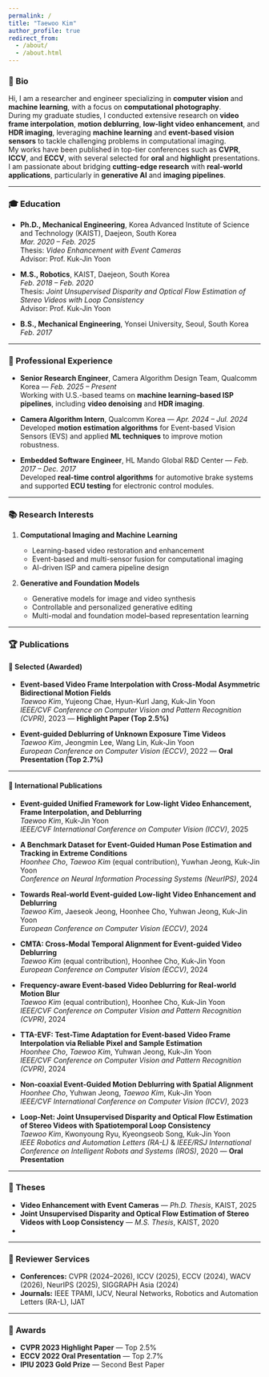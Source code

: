 ```yaml
---
permalink: /
title: "Taewoo Kim"
author_profile: true
redirect_from: 
  - /about/
  - /about.html
---
```


### 🔬 Bio
Hi, I am a researcher and engineer specializing in **computer vision** and **machine learning**, with a focus on **computational photography**.  
During my graduate studies, I conducted extensive research on **video frame interpolation**, **motion deblurring**, **low-light video enhancement**, and **HDR imaging**, leveraging **machine learning** and **event-based vision sensors** to tackle challenging problems in computational imaging.  
My works have been published in top-tier conferences such as **CVPR**, **ICCV**, and **ECCV**, with several selected for **oral** and **highlight** presentations.  
I am passionate about bridging **cutting-edge research** with **real-world applications**, particularly in **generative AI** and **imaging pipelines**.

---

### 🎓 Education
- **Ph.D., Mechanical Engineering**, Korea Advanced Institute of Science and Technology (KAIST), Daejeon, South Korea  
  *Mar. 2020 – Feb. 2025*  
  Thesis: *Video Enhancement with Event Cameras*  
  Advisor: Prof. Kuk-Jin Yoon  

- **M.S., Robotics**, KAIST, Daejeon, South Korea  
  *Feb. 2018 – Feb. 2020*  
  Thesis: *Joint Unsupervised Disparity and Optical Flow Estimation of Stereo Videos with Loop Consistency*  
  Advisor: Prof. Kuk-Jin Yoon  

- **B.S., Mechanical Engineering**, Yonsei University, Seoul, South Korea  
  *Feb. 2017*  

---

### 💼 Professional Experience
- **Senior Research Engineer**, Camera Algorithm Design Team, Qualcomm Korea — *Feb. 2025 – Present*  
  Working with U.S.-based teams on **machine learning–based ISP pipelines**, including **video denoising** and **HDR imaging**.

- **Camera Algorithm Intern**, Qualcomm Korea — *Apr. 2024 – Jul. 2024*  
  Developed **motion estimation algorithms** for Event-based Vision Sensors (EVS) and applied **ML techniques** to improve motion robustness.

- **Embedded Software Engineer**, HL Mando Global R&D Center — *Feb. 2017 – Dec. 2017*  
  Developed **real-time control algorithms** for automotive brake systems and supported **ECU testing** for electronic control modules.

---

### 📚 Research Interests
1. **Computational Imaging and Machine Learning**  
   - Learning-based video restoration and enhancement  
   - Event-based and multi-sensor fusion for computational imaging  
   - AI-driven ISP and camera pipeline design  

2. **Generative and Foundation Models**  
   - Generative models for image and video synthesis  
   - Controllable and personalized generative editing  
   - Multi-modal and foundation model–based representation learning  

---

### 🏆 Publications

#### 🥇 Selected (Awarded)
- **Event-based Video Frame Interpolation with Cross-Modal Asymmetric Bidirectional Motion Fields**  
  *Taewoo Kim*, Yujeong Chae, Hyun-Kurl Jang, Kuk-Jin Yoon  
  *IEEE/CVF Conference on Computer Vision and Pattern Recognition (CVPR)*, 2023 — **Highlight Paper (Top 2.5%)**

- **Event-guided Deblurring of Unknown Exposure Time Videos**  
  *Taewoo Kim*, Jeongmin Lee, Wang Lin, Kuk-Jin Yoon  
  *European Conference on Computer Vision (ECCV)*, 2022 — **Oral Presentation (Top 2.7%)**

---

#### 🧠 International Publications
- **Event-guided Unified Framework for Low-light Video Enhancement, Frame Interpolation, and Deblurring**  
  *Taewoo Kim*, Kuk-Jin Yoon  
  *IEEE/CVF International Conference on Computer Vision (ICCV)*, 2025  

- **A Benchmark Dataset for Event-Guided Human Pose Estimation and Tracking in Extreme Conditions**  
  *Hoonhee Cho*, *Taewoo Kim* (equal contribution), Yuwhan Jeong, Kuk-Jin Yoon  
  *Conference on Neural Information Processing Systems (NeurIPS)*, 2024  

- **Towards Real-world Event-guided Low-light Video Enhancement and Deblurring**  
  *Taewoo Kim*, Jaeseok Jeong, Hoonhee Cho, Yuhwan Jeong, Kuk-Jin Yoon  
  *European Conference on Computer Vision (ECCV)*, 2024  

- **CMTA: Cross-Modal Temporal Alignment for Event-guided Video Deblurring**  
  *Taewoo Kim* (equal contribution), Hoonhee Cho, Kuk-Jin Yoon  
  *European Conference on Computer Vision (ECCV)*, 2024  

- **Frequency-aware Event-based Video Deblurring for Real-world Motion Blur**  
  *Taewoo Kim* (equal contribution), Hoonhee Cho, Kuk-Jin Yoon  
  *IEEE/CVF Conference on Computer Vision and Pattern Recognition (CVPR)*, 2024  

- **TTA-EVF: Test-Time Adaptation for Event-based Video Frame Interpolation via Reliable Pixel and Sample Estimation**  
  *Hoonhee Cho*, *Taewoo Kim*, Yuhwan Jeong, Kuk-Jin Yoon  
  *IEEE/CVF Conference on Computer Vision and Pattern Recognition (CVPR)*, 2024  

- **Non-coaxial Event-Guided Motion Deblurring with Spatial Alignment**  
  *Hoonhee Cho*, Yuhwan Jeong, *Taewoo Kim*, Kuk-Jin Yoon  
  *IEEE/CVF International Conference on Computer Vision (ICCV)*, 2023  

- **Loop-Net: Joint Unsupervised Disparity and Optical Flow Estimation of Stereo Videos with Spatiotemporal Loop Consistency**  
  *Taewoo Kim*, Kwonyoung Ryu, Kyeongseob Song, Kuk-Jin Yoon  
  *IEEE Robotics and Automation Letters (RA-L)* & *IEEE/RSJ International Conference on Intelligent Robots and Systems (IROS)*, 2020 — **Oral Presentation**

---

### 📄 Theses
- **Video Enhancement with Event Cameras** — *Ph.D. Thesis*, KAIST, 2025  
- **Joint Unsupervised Disparity and Optical Flow Estimation of Stereo Videos with Loop Consistency** — *M.S. Thesis*, KAIST, 2020
- 
---

### 🧠 Reviewer Services
- **Conferences:** CVPR (2024–2026), ICCV (2025), ECCV (2024), WACV (2026), NeurIPS (2025), SIGGRAPH Asia (2024)  
- **Journals:** IEEE TPAMI, IJCV, Neural Networks, Robotics and Automation Letters (RA-L), IJAT  

---

### 🏅 Awards
- **CVPR 2023 Highlight Paper** — Top 2.5%  
- **ECCV 2022 Oral Presentation** — Top 2.7%  
- **IPIU 2023 Gold Prize** — Second Best Paper  


